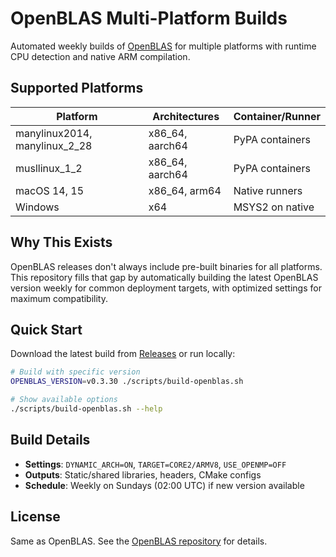 # OpenBLAS Multi-Platform Builds

Automated weekly builds of [OpenBLAS](https://www.openblas.net/) for multiple
platforms with runtime CPU detection and native ARM compilation.

## Supported Platforms

| Platform                      | Architectures   | Container/Runner |
| ----------------------------- | --------------- | ---------------- |
| manylinux2014, manylinux_2_28 | x86_64, aarch64 | PyPA containers  |
| musllinux_1_2                 | x86_64, aarch64 | PyPA containers  |
| macOS 14, 15                  | x86_64, arm64   | Native runners   |
| Windows                       | x64             | MSYS2 on native  |

## Why This Exists

OpenBLAS releases don't always include pre-built binaries for all platforms. This repository fills that gap by automatically building the latest OpenBLAS version weekly for common deployment targets, with optimized settings for maximum compatibility.

## Quick Start

Download the latest build from [Releases](../../releases) or run locally:

```bash
# Build with specific version
OPENBLAS_VERSION=v0.3.30 ./scripts/build-openblas.sh

# Show available options
./scripts/build-openblas.sh --help
```

## Build Details

- **Settings**: `DYNAMIC_ARCH=ON`, `TARGET=CORE2/ARMV8`, `USE_OPENMP=OFF`
- **Outputs**: Static/shared libraries, headers, CMake configs
- **Schedule**: Weekly on Sundays (02:00 UTC) if new version available

## License

Same as OpenBLAS. See the [OpenBLAS repository](https://github.com/OpenMathLib/OpenBLAS) for details.
